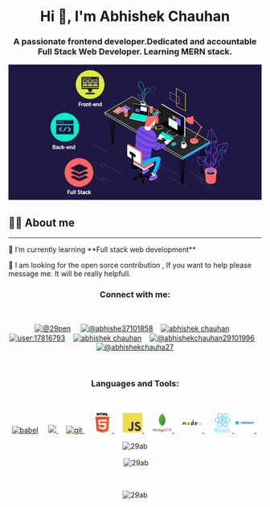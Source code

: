 <h1 align="center">Hi 👋, I'm Abhishek Chauhan</h1>
<h3 align="center">A passionate frontend developer.Dedicated and accountable Full Stack Web Developer. Learning MERN stack. </h3>

<p align="center"> <img src="https://github.com/AleemAlam/AleemAlam/raw/master/Images/full-stack-development.gif" alt="29ab" width="1000"/> </p>

## 🙋‍♂️ About me
<hr/>
🌱 I’m currently learning **Full stack web development**

🤝 I am looking for the open sorce contribution , If you want to help please message me. It will be really helpfull.
<br/>
<!-- --------------------------------------------------------------------------------------------------------------------------------------------------------- -->
<h3 align="center">Connect with me:</h3><br/>

<p align="center">
<a href="https://codepen.io/@29pen" target="blank"><img align="center" src="https://raw.githubusercontent.com/rahuldkjain/github-profile-readme-generator/master/src/images/icons/Social/codepen.svg" alt="@29pen" height="30" width="40" /></a> &nbsp &nbsp 
<a href="https://twitter.com/@abhishe37101858" target="blank"><img align="center" src="https://raw.githubusercontent.com/rahuldkjain/github-profile-readme-generator/master/src/images/icons/Social/twitter.svg" alt="@abhishe37101858" height="30" width="40" /></a>&nbsp &nbsp
<a href="https://linkedin.com/in/abhishek chauhan" target="blank"><img align="center" src="https://raw.githubusercontent.com/rahuldkjain/github-profile-readme-generator/master/src/images/icons/Social/linked-in-alt.svg" alt="abhishek chauhan" height="30" width="40" /></a>&nbsp &nbsp
<a href="https://stackoverflow.com/users/user:17816793" target="blank"><img align="center" src="https://raw.githubusercontent.com/rahuldkjain/github-profile-readme-generator/master/src/images/icons/Social/stack-overflow.svg" alt="user:17816793" height="30" width="40" /></a>&nbsp &nbsp
<a href="https://instagram.com/abhishek chauhan" target="blank"><img align="center" src="https://raw.githubusercontent.com/rahuldkjain/github-profile-readme-generator/master/src/images/icons/Social/instagram.svg" alt="abhishek chauhan" height="30" width="40" /></a>&nbsp &nbsp
<a href="https://medium.com/@abhishekchauhan29101996" target="blank"><img align="center" src="https://raw.githubusercontent.com/rahuldkjain/github-profile-readme-generator/master/src/images/icons/Social/medium.svg" alt="@abhishekchauhan29101996" height="30" width="40" /></a>&nbsp &nbsp
<a href="https://www.hackerrank.com/@abhishekchauha27" target="blank"><img align="center" src="https://raw.githubusercontent.com/rahuldkjain/github-profile-readme-generator/master/src/images/icons/Social/hackerrank.svg" alt="@abhishekchauha27" height="30" width="40" /></a> 
</p>
<br/>

<h3 align="center">Languages and Tools:</h3> <br/>

<p align="center"> 
  <a href="https://babeljs.io/" target="_blank" rel="noreferrer"> <img src="https://www.vectorlogo.zone/logos/babeljs/babeljs-icon.svg" alt="babel" width="40" height="40"/></a> &nbsp &nbsp 
   <a href="https://www.w3schools.com/css/" target="_blank"> <img src="https://img.icons8.com/color/48/000000/css3.png"/> </a> &nbsp &nbsp
  <a href="https://git-scm.com/" target="_blank" rel="noreferrer"> <img src="https://www.vectorlogo.zone/logos/git-scm/git-scm-icon.svg" alt="git" width="40" height="40"/> </a> &nbsp &nbsp 
  <a href="https://www.w3.org/html/" target="_blank" rel="noreferrer"> <img src="https://raw.githubusercontent.com/devicons/devicon/master/icons/html5/html5-original-wordmark.svg" alt="html5" width="40" height="40"/> </a>  &nbsp &nbsp
  <a href="https://developer.mozilla.org/en-US/docs/Web/JavaScript" target="_blank" rel="noreferrer"> <img src="https://raw.githubusercontent.com/devicons/devicon/master/icons/javascript/javascript-original.svg" alt="javascript" width="40" height="40"/> </a> &nbsp &nbsp
  <a href="https://www.mongodb.com/" target="_blank" rel="noreferrer"> <img src="https://raw.githubusercontent.com/devicons/devicon/master/icons/mongodb/mongodb-original-wordmark.svg" alt="mongodb" width="40" height="40"/> </a> &nbsp &nbsp
  <a href="https://nodejs.org" target="_blank" rel="noreferrer"> <img src="https://raw.githubusercontent.com/devicons/devicon/master/icons/nodejs/nodejs-original-wordmark.svg" alt="nodejs" width="40" height="40"/> </a> &nbsp &nbsp
  <a href="https://reactjs.org/" target="_blank" rel="noreferrer"> <img src="https://raw.githubusercontent.com/devicons/devicon/master/icons/react/react-original-wordmark.svg" alt="react" width="40" height="40"/> </a> <a href="https://webpack.js.org" target="_blank" rel="noreferrer"> <img src="https://raw.githubusercontent.com/devicons/devicon/d00d0969292a6569d45b06d3f350f463a0107b0d/icons/webpack/webpack-original-wordmark.svg" alt="webpack" width="40" height="40"/> </a> &nbsp
</p>
<!-- --------------------------------------------------------------------------------------------------------------------------------------------------------------- -->
<p align="center"><img align="center" src="https://github-readme-stats.vercel.app/api/top-langs?username=29ab&show_icons=true&locale=en&layout=compact" alt="29ab" /></p>

<p align="center">&nbsp;<img align="center" src="https://github-readme-stats.vercel.app/api?username=29ab&show_icons=true&locale=en" alt="29ab" /></p> <br/>

<p align="center"><img align="center" src="https://github-readme-streak-stats.herokuapp.com/?user=29ab&" alt="29ab" /></p>
